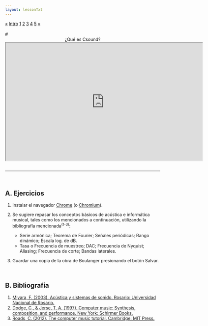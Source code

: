 ```yaml
---
layout: lessonTxt
---
```


<div class="paginationDiv">
<div class="pagination">
  <a onclick="loadOnClick('{{site.baseurl}}/lessons/sintesis_aditiva/chapter1/1.1.2/', '1.1.2.html','', false)" href="javascript:void(0);">&laquo;</a>
  <a onclick="loadOnClick('{{site.baseurl}}/lessons/sintesis_aditiva/chapter2/1.2.1/', '1.2.1.html','', false)" href="javascript:void(0);">Intro</a>
  <a class="active" href="#">1</a>
  <a onclick="loadOnClick('{{site.baseurl}}/lessons/sintesis_aditiva/chapter1/1.1.1/b/', '1.1.1-b.html','', false)" href="javascript:void(0);">2</a>
  <a onclick="loadOnClick('{{site.baseurl}}/lessons/sintesis_aditiva/chapter1/1.1.1/c/', '1.1.1-c.html','', false)" href="javascript:void(0);">3</a>
  <a onclick="loadOnClick('{{site.baseurl}}/lessons/sintesis_aditiva/chapter2/1.1.3/', '1.1.2.html','', false)" href="javascript:void(0);">4</a>
  <a onclick="loadOnClick('{{site.baseurl}}/lessons/sintesis_aditiva/chapter2/1.1.3/', '1.1.2.html','', false)" href="javascript:void(0);">5</a>
  <a onclick="loadOnClick('{{site.baseurl}}/lessons/sintesis_aditiva/chapter1/1.1.4/', '1.1.4.html','1.1.4.csd', false)" href="javascript:void(0);">&raquo;</a>
</div>
</div>

<br>
# <center>¿Qué es Csound?</center>

<div class="video-container">
<!-- <iframe width="600" height="400" src="https://www.youtube.com/embed/BUfHG6lQLWA"></iframe> -->
<iframe src="https://docs.google.com/file/d/1G3nqC6hJzWuksssTK0V5zqcfoZACTDEq/preview" width="640" height="385" allowfullscreen="true"></iframe>
</div>
<br>
<hr>
<br>

## A. Ejercicios

1. Instalar el navegador <a href="https://www.google.com.ar/chrome/">Chrome</a> (o <a href="http://dev.chromium.org/getting-involved/download-chromium">Chromium</a>).

2. Se sugiere repasar los conceptos básicos de acústica e informática musical, tales como los mencionados a continuación, utilizando la bibliografía mencionada<sup>(1-3)</sup>: 

      - Serie armónica; Teorema de Fourier; Señales periódicas; Rango dinámico; Escala log. de dB.
      - Tasa o Frecuencia de muestreo; DAC; Frecuencia de Nyquist; Aliasing; Frecuencia de corte; Bandas laterales.

3. Guardar una copia de la obra de Boulanger presionando el botón Salvar.

<br>

## B. Bibliografía

1. <a href="https://www.fceia.unr.edu.ar/acustica/libro.htm">Miyara, F. (2003). Acústica y sistemas de sonido. Rosario: Universidad Nacional de Rosario.</a>
2. <a href="https://www.cengage.com/c/computer-music-synthesis-composition-and-performance-2e-dodge">Dodge, C., & Jerse, T. A. (1997). Computer music: Synthesis, composition, and performance. New York: Schirmer Books.</a>
3. <a href="https://mitpress.mit.edu/books/computer-music-tutorial">Roads, C. (2012). The computer music tutorial. Cambridge: MIT Press.</a>

<br>
